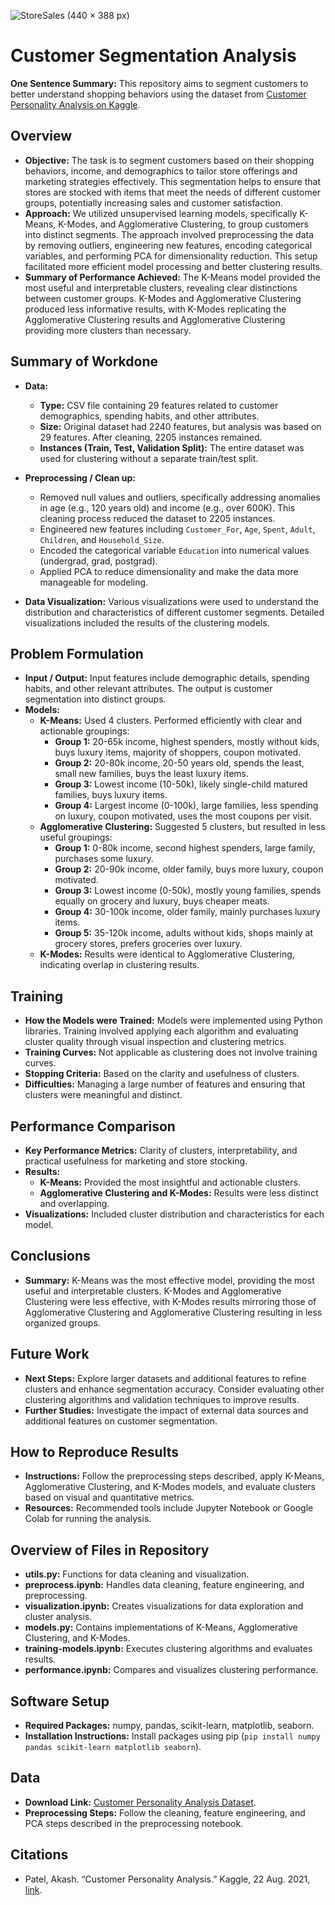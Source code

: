 ![StoreSales (440 × 388 px)](https://user-images.githubusercontent.com/111559921/233491120-9ec8d472-d54e-4295-bccc-57a12a131c89.png)

# Customer Segmentation Analysis

**One Sentence Summary:** This repository aims to segment customers to better understand shopping behaviors using the dataset from [Customer Personality Analysis on Kaggle](https://www.kaggle.com/datasets/imakash3011/customer-personality-analysis).

## Overview

- **Objective:** The task is to segment customers based on their shopping behaviors, income, and demographics to tailor store offerings and marketing strategies effectively. This segmentation helps to ensure that stores are stocked with items that meet the needs of different customer groups, potentially increasing sales and customer satisfaction.
- **Approach:** We utilized unsupervised learning models, specifically K-Means, K-Modes, and Agglomerative Clustering, to group customers into distinct segments. The approach involved preprocessing the data by removing outliers, engineering new features, encoding categorical variables, and performing PCA for dimensionality reduction. This setup facilitated more efficient model processing and better clustering results.
- **Summary of Performance Achieved:** The K-Means model provided the most useful and interpretable clusters, revealing clear distinctions between customer groups. K-Modes and Agglomerative Clustering produced less informative results, with K-Modes replicating the Agglomerative Clustering results and Agglomerative Clustering providing more clusters than necessary.

## Summary of Workdone

- **Data:**
  - **Type:** CSV file containing 29 features related to customer demographics, spending habits, and other attributes.
  - **Size:** Original dataset had 2240 features, but analysis was based on 29 features. After cleaning, 2205 instances remained.
  - **Instances (Train, Test, Validation Split):** The entire dataset was used for clustering without a separate train/test split.

- **Preprocessing / Clean up:**
  - Removed null values and outliers, specifically addressing anomalies in age (e.g., 120 years old) and income (e.g., over 600K). This cleaning process reduced the dataset to 2205 instances.
  - Engineered new features including `Customer_For`, `Age`, `Spent`, `Adult`, `Children`, and `Household_Size`.
  - Encoded the categorical variable `Education` into numerical values (undergrad, grad, postgrad).
  - Applied PCA to reduce dimensionality and make the data more manageable for modeling.

- **Data Visualization:** Various visualizations were used to understand the distribution and characteristics of different customer segments. Detailed visualizations included the results of the clustering models.

## Problem Formulation

- **Input / Output:** Input features include demographic details, spending habits, and other relevant attributes. The output is customer segmentation into distinct groups.
- **Models:**
  - **K-Means:** Used 4 clusters. Performed efficiently with clear and actionable groupings:
    - **Group 1:** 20-65k income, highest spenders, mostly without kids, buys luxury items, majority of shoppers, coupon motivated.
    - **Group 2:** 20-80k income, 20-50 years old, spends the least, small new families, buys the least luxury items.
    - **Group 3:** Lowest income (10-50k), likely single-child matured families, buys luxury items.
    - **Group 4:** Largest income (0-100k), large families, less spending on luxury, coupon motivated, uses the most coupons per visit.
  - **Agglomerative Clustering:** Suggested 5 clusters, but resulted in less useful groupings:
    - **Group 1:** 0-80k income, second highest spenders, large family, purchases some luxury.
    - **Group 2:** 20-90k income, older family, buys more luxury, coupon motivated.
    - **Group 3:** Lowest income (0-50k), mostly young families, spends equally on grocery and luxury, buys cheaper meats.
    - **Group 4:** 30-100k income, older family, mainly purchases luxury items.
    - **Group 5:** 35-120k income, adults without kids, shops mainly at grocery stores, prefers groceries over luxury.
  - **K-Modes:** Results were identical to Agglomerative Clustering, indicating overlap in clustering results.

## Training

- **How the Models were Trained:** Models were implemented using Python libraries. Training involved applying each algorithm and evaluating cluster quality through visual inspection and clustering metrics.
- **Training Curves:** Not applicable as clustering does not involve training curves.
- **Stopping Criteria:** Based on the clarity and usefulness of clusters.
- **Difficulties:** Managing a large number of features and ensuring that clusters were meaningful and distinct.

## Performance Comparison

- **Key Performance Metrics:** Clarity of clusters, interpretability, and practical usefulness for marketing and store stocking.
- **Results:**
  - **K-Means:** Provided the most insightful and actionable clusters.
  - **Agglomerative Clustering and K-Modes:** Results were less distinct and overlapping.
- **Visualizations:** Included cluster distribution and characteristics for each model.

## Conclusions

- **Summary:** K-Means was the most effective model, providing the most useful and interpretable clusters. K-Modes and Agglomerative Clustering were less effective, with K-Modes results mirroring those of Agglomerative Clustering and Agglomerative Clustering resulting in less organized groups.

## Future Work

- **Next Steps:** Explore larger datasets and additional features to refine clusters and enhance segmentation accuracy. Consider evaluating other clustering algorithms and validation techniques to improve results.
- **Further Studies:** Investigate the impact of external data sources and additional features on customer segmentation.

## How to Reproduce Results

- **Instructions:** Follow the preprocessing steps described, apply K-Means, Agglomerative Clustering, and K-Modes models, and evaluate clusters based on visual and quantitative metrics.
- **Resources:** Recommended tools include Jupyter Notebook or Google Colab for running the analysis.

## Overview of Files in Repository

- **utils.py:** Functions for data cleaning and visualization.
- **preprocess.ipynb:** Handles data cleaning, feature engineering, and preprocessing.
- **visualization.ipynb:** Creates visualizations for data exploration and cluster analysis.
- **models.py:** Contains implementations of K-Means, Agglomerative Clustering, and K-Modes.
- **training-models.ipynb:** Executes clustering algorithms and evaluates results.
- **performance.ipynb:** Compares and visualizes clustering performance.

## Software Setup

- **Required Packages:** numpy, pandas, scikit-learn, matplotlib, seaborn.
- **Installation Instructions:** Install packages using pip (`pip install numpy pandas scikit-learn matplotlib seaborn`).

## Data

- **Download Link:** [Customer Personality Analysis Dataset](https://www.kaggle.com/datasets/imakash3011/customer-personality-analysis).
- **Preprocessing Steps:** Follow the cleaning, feature engineering, and PCA steps described in the preprocessing notebook.

## Citations

- Patel, Akash. “Customer Personality Analysis.” Kaggle, 22 Aug. 2021, [link](https://www.kaggle.com/datasets/imakash3011/customer-personality-analysis).
